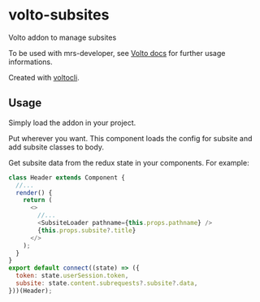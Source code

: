 # volto-subsites

Volto addon to manage subsites

To be used with mrs-developer, see [Volto docs](https://docs.voltocms.com/customizing/add-ons/) for further usage informations.

Created with [voltocli](https://github.com/nzambello/voltocli).

## Usage

Simply load the addon in your project.

Put <SubsiteLoader pathname={this.props.pathname} /> wherever you want. This component loads the config for subsite and add subsite classes to body.

Get subsite data from the redux state in your components. For example:

```js
class Header extends Component {
  //...
  render() {
    return (
      <>
        //...
        <SubsiteLoader pathname={this.props.pathname} />
        {this.props.subsite?.title}
      </>
    );
  }
}
export default connect((state) => ({
  token: state.userSession.token,
  subsite: state.content.subrequests?.subsite?.data,
}))(Header);
```
